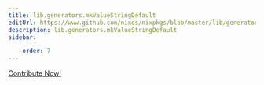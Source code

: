 ```yaml
---
title: lib.generators.mkValueStringDefault
editUrl: https://www.github.com/nixos/nixpkgs/blob/master/lib/generators.nix#L35C26
description: lib.generators.mkValueStringDefault
sidebar:

    order: 7
---
```


<a href="https://www.github.com/nixos/nixpkgs/blob/master/lib/generators.nix#L35C26">Contribute Now!</a>



